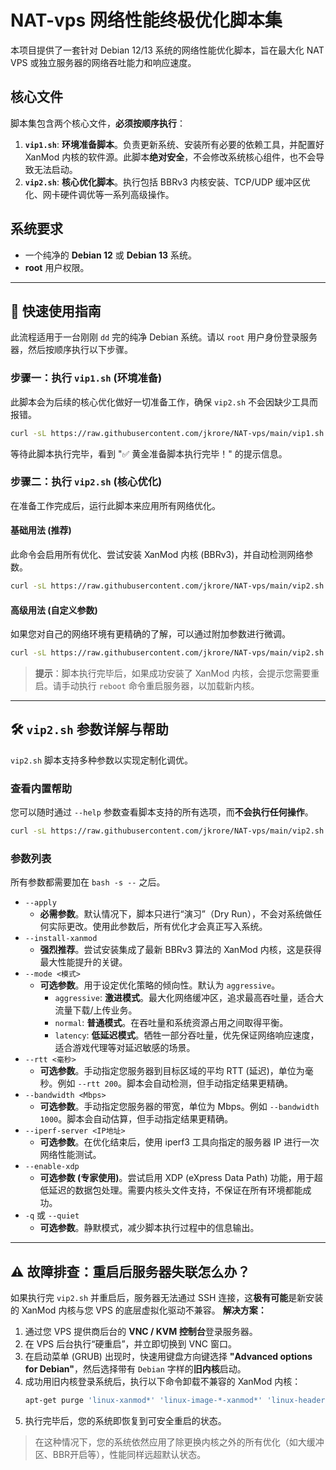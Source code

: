 # NAT-vps 网络性能终极优化脚本集
本项目提供了一套针对 Debian 12/13 系统的网络性能优化脚本，旨在最大化 NAT VPS 或独立服务器的网络吞吐能力和响应速度。
## 核心文件
脚本集包含两个核心文件，**必须按顺序执行**：
1.  **`vip1.sh`**: **环境准备脚本**。负责更新系统、安装所有必要的依赖工具，并配置好 XanMod 内核的软件源。此脚本**绝对安全**，不会修改系统核心组件，也不会导致无法启动。
2.  **`vip2.sh`**: **核心优化脚本**。执行包括 BBRv3 内核安装、TCP/UDP 缓冲区优化、网卡硬件调优等一系列高级操作。
## 系统要求
*   一个纯净的 **Debian 12** 或 **Debian 13** 系统。
*   **root** 用户权限。
---
## 🚀 快速使用指南
此流程适用于一台刚刚 `dd` 完的纯净 Debian 系统。请以 `root` 用户身份登录服务器，然后按顺序执行以下步骤。
### 步骤一：执行 `vip1.sh` (环境准备)
此脚本会为后续的核心优化做好一切准备工作，确保 `vip2.sh` 不会因缺少工具而报错。
```bash
curl -sL https://raw.githubusercontent.com/jkrore/NAT-vps/main/vip1.sh | bash
```
等待此脚本执行完毕，看到 "✅ 黄金准备脚本执行完毕！" 的提示信息。
### 步骤二：执行 `vip2.sh` (核心优化)
在准备工作完成后，运行此脚本来应用所有网络优化。
#### **基础用法 (推荐)**
此命令会启用所有优化、尝试安装 XanMod 内核 (BBRv3)，并自动检测网络参数。
```bash
curl -sL https://raw.githubusercontent.com/jkrore/NAT-vps/main/vip2.sh | bash -s -- --apply --install-xanmod
```
#### **高级用法 (自定义参数)**
如果您对自己的网络环境有更精确的了解，可以通过附加参数进行微调。
```bash
curl -sL https://raw.githubusercontent.com/jkrore/NAT-vps/main/vip2.sh | bash -s -- --apply --mode aggressive --install-xanmod --enable-xdp --rtt 200
```
> **提示**：脚本执行完毕后，如果成功安装了 XanMod 内核，会提示您需要重启。请手动执行 `reboot` 命令重启服务器，以加载新内核。
---
## 🛠️ `vip2.sh` 参数详解与帮助
`vip2.sh` 脚本支持多种参数以实现定制化调优。
### 查看内置帮助
您可以随时通过 `--help` 参数查看脚本支持的所有选项，而**不会执行任何操作**。
```bash
curl -sL https://raw.githubusercontent.com/jkrore/NAT-vps/main/vip2.sh | bash -s -- --help
```
### 参数列表
所有参数都需要加在 `bash -s --` 之后。
*   `--apply`
    *   **必需参数**。默认情况下，脚本只进行“演习”（Dry Run），不会对系统做任何实际更改。使用此参数后，所有优化才会真正写入系统。
*   `--install-xanmod`
    *   **强烈推荐**。尝试安装集成了最新 BBRv3 算法的 XanMod 内核，这是获得最大性能提升的关键。
*   `--mode <模式>`
    *   **可选参数**。用于设定优化策略的倾向性。默认为 `aggressive`。
        *   `aggressive`: **激进模式**。最大化网络缓冲区，追求最高吞吐量，适合大流量下载/上传业务。
        *   `normal`: **普通模式**。在吞吐量和系统资源占用之间取得平衡。
        *   `latency`: **低延迟模式**。牺牲一部分吞吐量，优先保证网络响应速度，适合游戏代理等对延迟敏感的场景。
*   `--rtt <毫秒>`
    *   **可选参数**。手动指定您服务器到目标区域的平均 RTT (延迟)，单位为毫秒。例如 `--rtt 200`。脚本会自动检测，但手动指定结果更精确。
*   `--bandwidth <Mbps>`
    *   **可选参数**。手动指定您服务器的带宽，单位为 Mbps。例如 `--bandwidth 1000`。脚本会自动估算，但手动指定结果更精确。
*   `--iperf-server <IP地址>`
    *   **可选参数**。在优化结束后，使用 iperf3 工具向指定的服务器 IP 进行一次网络性能测试。
*   `--enable-xdp`
    *   **可选参数 (专家使用)**。尝试启用 XDP (eXpress Data Path) 功能，用于超低延迟的数据包处理。需要内核头文件支持，不保证在所有环境都能成功。
*   `-q` 或 `--quiet`
    *   **可选参数**。静默模式，减少脚本执行过程中的信息输出。
---
## ⚠️ 故障排查：重启后服务器失联怎么办？
如果执行完 `vip2.sh` 并重启后，服务器无法通过 SSH 连接，这**极有可能**是新安装的 XanMod 内核与您 VPS 的底层虚拟化驱动不兼容。
**解决方案：**
1.  通过您 VPS 提供商后台的 **VNC / KVM 控制台**登录服务器。
2.  在 VPS 后台执行“硬重启”，并立即切换到 VNC 窗口。
3.  在启动菜单 (GRUB) 出现时，快速用键盘方向键选择 **"Advanced options for Debian"**，然后选择带有 `Debian` 字样的**旧内核**启动。
4.  成功用旧内核登录系统后，执行以下命令卸载不兼容的 XanMod 内核：
    ```bash
    apt-get purge 'linux-xanmod*' 'linux-image-*-xanmod*' 'linux-headers-*-xanmod*' && update-grub
    ```
5.  执行完毕后，您的系统即恢复到可安全重启的状态。
> 在这种情况下，您的系统依然应用了除更换内核之外的所有优化（如大缓冲区、BBR开启等），性能同样远超默认状态。
